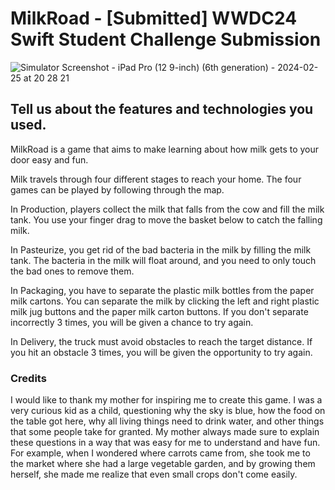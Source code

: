 # MilkRoad - [Submitted] WWDC24 Swift Student Challenge Submission

![Simulator Screenshot - iPad Pro (12 9-inch) (6th generation) - 2024-02-25 at 20 28 21](https://github.com/youngjungju/MilkRoad/assets/70834005/bade281e-b548-40df-82af-61b469e05d10)

## Tell us about the features and technologies you used.
MilkRoad is a game that aims to make learning about how milk gets to your door easy and fun.

Milk travels through four different stages to reach your home. The four games can be played by following through the map.

In Production, players collect the milk that falls from the cow and fill the milk tank. You use your finger drag to move the basket below to catch the falling milk.

In Pasteurize, you get rid of the bad bacteria in the milk by filling the milk tank. The bacteria in the milk will float around, and you need to only touch the bad ones to remove them.

In Packaging, you have to separate the plastic milk bottles from the paper milk cartons. You can separate the milk by clicking the left and right plastic milk jug buttons and the paper milk carton buttons. If you don't separate incorrectly 3 times, you will be given a chance to try again.

In Delivery, the truck must avoid obstacles to reach the target distance. If you hit an obstacle 3 times, you will be given the opportunity to try again.

### Credits

I would like to thank my mother for inspiring me to create this game. I was a very curious kid as a child, questioning why the sky is blue, how the food on the table got here, why all living things need to drink water, and other things that some people take for granted. My mother always made sure to explain these questions in a way that was easy for me to understand and have fun. For example, when I wondered where carrots came from, she took me to the market where she had a large vegetable garden, and by growing them herself, she made me realize that even small crops don't come easily.
